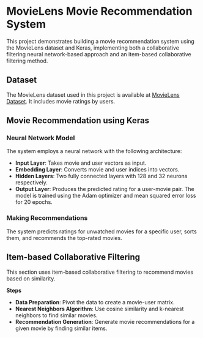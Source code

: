 # MovieLens Movie Recommendation System
This project demonstrates building a movie recommendation system using the MovieLens dataset and Keras, implementing both a collaborative filtering neural network-based approach and an item-based collaborative filtering method.

## Dataset
The MovieLens dataset used in this project is available at [MovieLens Dataset](https://grouplens.org/datasets/movielens/). It includes movie ratings by users.

## Movie Recommendation using Keras
### Neural Network Model
The system employs a neural network with the following architecture:

* **Input Layer**: Takes movie and user vectors as input.
* **Embedding Layer**: Converts movie and user indices into vectors.
* **Hidden Layers**: Two fully connected layers with 128 and 32 neurons respectively.
* **Output Layer**: Produces the predicted rating for a user-movie pair.
The model is trained using the Adam optimizer and mean squared error loss for 20 epochs.

### Making Recommendations
The system predicts ratings for unwatched movies for a specific user, sorts them, and recommends the top-rated movies.

## Item-based Collaborative Filtering
This section uses item-based collaborative filtering to recommend movies based on similarity.

**Steps**
* **Data Preparation**: Pivot the data to create a movie-user matrix.
* **Nearest Neighbors Algorithm**: Use cosine similarity and k-nearest neighbors to find similar movies.
* **Recommendation Generation**: Generate movie recommendations for a given movie by finding similar items.
